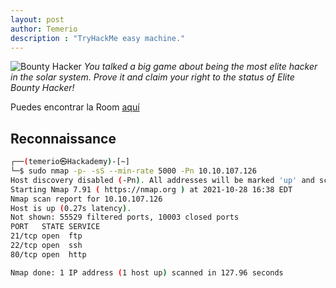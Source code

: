 ```yaml
---
layout: post
author: Temerio
description : "TryHackMe easy machine."
---
```

![Bounty Hacker](https://i.imgur.com/qodkcem.jpg)
*You talked a big game about being the most elite hacker in the solar system. Prove it and claim your right to the status of Elite Bounty Hacker!*

Puedes encontrar la Room [aquí](https://tryhackme.com/room/cowboyhacker) 

## Reconnaissance

```bash
┌──(temerio㉿Hackademy)-[~]
└─$ sudo nmap -p- -sS --min-rate 5000 -Pn 10.10.107.126
Host discovery disabled (-Pn). All addresses will be marked 'up' and scan times will be slower.
Starting Nmap 7.91 ( https://nmap.org ) at 2021-10-28 16:38 EDT
Nmap scan report for 10.10.107.126
Host is up (0.27s latency).
Not shown: 55529 filtered ports, 10003 closed ports
PORT   STATE SERVICE
21/tcp open  ftp
22/tcp open  ssh
80/tcp open  http

Nmap done: 1 IP address (1 host up) scanned in 127.96 seconds
```
